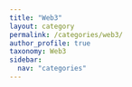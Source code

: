 ```yaml
---
title: "Web3"
layout: category
permalink: /categories/web3/
author_profile: true
taxonomy: Web3
sidebar:
  nav: "categories"
---
```

